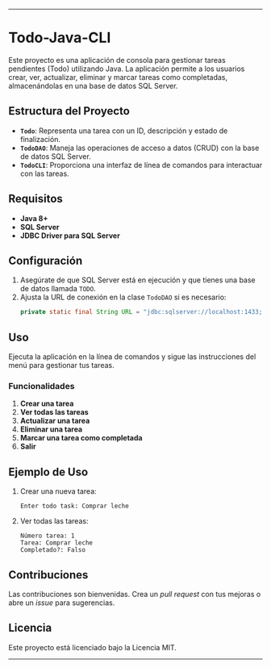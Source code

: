 
---

# Todo-Java-CLI

Este proyecto es una aplicación de consola para gestionar tareas pendientes (Todo) utilizando Java. La aplicación permite a los usuarios crear, ver, actualizar, eliminar y marcar tareas como completadas, almacenándolas en una base de datos SQL Server.

## Estructura del Proyecto

- **`Todo`**: Representa una tarea con un ID, descripción y estado de finalización.
- **`TodoDAO`**: Maneja las operaciones de acceso a datos (CRUD) con la base de datos SQL Server.
- **`TodoCLI`**: Proporciona una interfaz de línea de comandos para interactuar con las tareas.

## Requisitos

- **Java 8+**
- **SQL Server**
- **JDBC Driver para SQL Server**

## Configuración

1. Asegúrate de que SQL Server está en ejecución y que tienes una base de datos llamada `TODO`.
2. Ajusta la URL de conexión en la clase `TodoDAO` si es necesario:
   ```java
   private static final String URL = "jdbc:sqlserver://localhost:1433;database=TODO;integratedSecurity=true;encrypt=false;trustServerCertificate=true;";
   ```

## Uso

Ejecuta la aplicación en la línea de comandos y sigue las instrucciones del menú para gestionar tus tareas.

### Funcionalidades

1. **Crear una tarea**
2. **Ver todas las tareas**
3. **Actualizar una tarea**
4. **Eliminar una tarea**
5. **Marcar una tarea como completada**
6. **Salir**

## Ejemplo de Uso

1. Crear una nueva tarea:
   ```
   Enter todo task: Comprar leche
   ```
2. Ver todas las tareas:
   ```
   Número tarea: 1
   Tarea: Comprar leche
   Completado?: Falso
   ```

## Contribuciones

Las contribuciones son bienvenidas. Crea un *pull request* con tus mejoras o abre un *issue* para sugerencias.

## Licencia

Este proyecto está licenciado bajo la Licencia MIT.

---